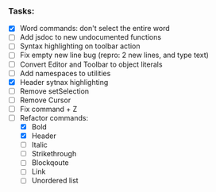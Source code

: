 ### Tasks:

- [x] Word commands: don't select the entire word
- [ ] Add jsdoc to new undocumented functions
- [ ] Syntax highlighting on toolbar action
- [ ] Fix empty new line bug (repro: 2 new lines, and type text)
- [ ] Convert Editor and Toolbar to object literals
- [ ] Add namespaces to utilities
- [x] Header sytnax highlighting
- [ ] Remove setSelection
- [ ] Remove Cursor
- [ ] Fix command + Z
- [ ] Refactor commands:
    - [x] Bold
    - [x] Header
    - [ ] Italic
    - [ ] Strikethrough
    - [ ] Blockqoute
    - [ ] Link
    - [ ] Unordered list